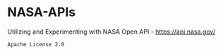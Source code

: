 # NASA-APIs
Utilizing and Experimenting with NASA Open API - https://api.nasa.gov/

```
Apache License 2.0
```
